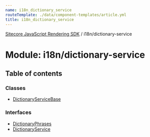 ```yaml
---
name: i18n_dictionary_service
routeTemplate: ./data/component-templates/article.yml
title: i18n_dictionary_service
---
```


[Sitecore JavaScript Rendering SDK](/docs/fundamentals/ref/jss/) / i18n/dictionary-service

# Module: i18n/dictionary-service

## Table of contents

### Classes

- [DictionaryServiceBase](/docs/fundamentals/ref/jss/classes/i18n_dictionary_service/dictionaryservicebase)

### Interfaces

- [DictionaryPhrases](/docs/fundamentals/ref/jss/interfaces/i18n_dictionary_service/dictionaryphrases)
- [DictionaryService](/docs/fundamentals/ref/jss/interfaces/i18n_dictionary_service/dictionaryservice)
